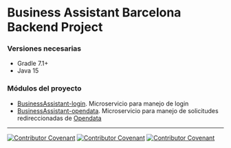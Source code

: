 
# Business Assistant Barcelona Backend Project


### Versiones necesarias

- Gradle 7.1+
- Java 15

### Módulos del proyecto

- [BusinessAssistant-login](BusinessAssistant-login/README.md). Microservicio para manejo de login
- [BusinessAssistant-opendata](BusinessAssistant-opendata/README.md). Microservicio para manejo de solicitudes redireccionadas de [Opendata](https://opendata-ajuntament.barcelona.cat/es/api-cataleg)



<hr/>

[![Contributor Covenant](https://img.shields.io/badge/Contributor%20Covenant-v2.0%20adopted-ff69b4.svg)](code_of_conduct_EN.md) 
 [![Contributor Covenant](https://img.shields.io/badge/Contributor%20Covenant-v2.0%20adopted-ff69b4.svg)](code_of_conduct_ES.md) 
  [![Contributor Covenant](https://img.shields.io/badge/Contributor%20Covenant-v2.0%20adopted-ff69b4.svg)](code_of_conduct_CA.md) 
